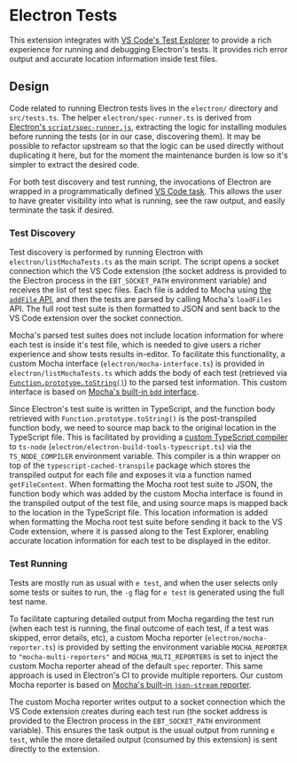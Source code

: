 # Electron Tests

This extension integrates with [VS Code's Test Explorer](https://code.visualstudio.com/docs/editor/testing)
to provide a rich experience for running and debugging Electron's tests. It provides rich error output and
accurate location information inside test files.

## Design

Code related to running Electron tests lives in the `electron/` directory and `src/tests.ts`. The helper
`electron/spec-runner.ts` is derived from [Electron's `script/spec-runner.js`](https://github.com/electron/electron/blob/v33.2.0/script/spec-runner.js),
extracting the logic for installing modules before running the tests (or in our case, discovering them).
It may be possible to refactor upstream so that the logic can be used directly without duplicating it
here, but for the moment the maintenance burden is low so it's simpler to extract the desired code.

For both test discovery and test running, the invocations of Electron are wrapped in a programmatically
defined [VS Code task](https://code.visualstudio.com/docs/editor/tasks). This allows the user to have
greater visibility into what is running, see the raw output, and easily terminate the task if desired.

### Test Discovery

Test discovery is performed by running Electron with `electron/listMochaTests.ts` as the main script.
The script opens a socket connection which the VS Code extension (the socket address is provided to the
Electron process in the `EBT_SOCKET_PATH` environment variable) and receives the list of test spec files.
Each file is added to Mocha using [the `addFile` API](https://mochajs.org/api/mocha#addFile), and then
the tests are parsed by calling Mocha's `loadFiles` API. The full root test suite is then formatted to
JSON and sent back to the VS Code extension over the socket connection.

Mocha's parsed test suites does not include location information for where each test is inside it's test
file, which is needed to give users a richer experience and show tests results in-editor. To facilitate
this functionality, a custom Mocha interface (`electron/mocha-interface.ts`) is provided in
`electron/listMochaTests.ts` which adds the body of each test (retrieved via
[`Function.prototype.toString()`](https://developer.mozilla.org/en-US/docs/Web/JavaScript/Reference/Global_Objects/Function/toString))
to the parsed test information. This custom interface is based on
[Mocha's built-in `bdd` interface](https://github.com/mochajs/mocha/blob/v5.2.0/lib/interfaces/bdd.js).

Since Electron's test suite is written in TypeScript, and the function body retrieved with
`Function.prototype.toString()` is the post-transpiled function body, we need to source map back to
the original location in the TypeScript file. This is facilitated by providing a
[custom TypeScript compiler](https://typestrong.org/ts-node/docs/compilers) to `ts-node`
(`electron/electron-build-tools-typescript.ts`) via the `TS_NODE_COMPILER` environment variable. This
compiler is a thin wrapper on top of the `typescript-cached-transpile` package which stores the
transpiled output for each file and exposes it via a function named `getFileContent`. When formatting
the Mocha root test suite to JSON, the function body which was added by the custom Mocha interface
is found in the transpiled output of the test file, and using source maps is mapped back to the location
in the TypeScript file. This location information is added when formatting the Mocha root test suite
before sending it back to the VS Code extension, where it is passed along to the Test Explorer, enabling
accurate location information for each test to be displayed in the editor.

### Test Running

Tests are mostly run as usual with `e test`, and when the user selects only some tests or suites to run,
the `-g` flag for `e test` is generated using the full test name.

To facilitate capturing detailed output from Mocha regarding the test run (when each test is running,
the final outcome of each test, if a test was skipped, error details, etc), a custom Mocha reporter
(`electron/mocha-reporter.ts`) is provided by setting the environment variable `MOCHA_REPORTER` to
`"mocha-multi-reporters"` and `MOCHA_MULTI_REPORTERS` is set to inject the custom Mocha reporter ahead
of the default `spec` reporter. This same approach is used in Electron's CI to provide multiple reporters.
Our custom Mocha reporter is based on
[Mocha's built-in `json-stream` reporter](https://github.com/mochajs/mocha/blob/v5.2.0/lib/reporters/json-stream.js).

The custom Mocha reporter writes output to a socket connection which the VS Code extension creates during
each test run (the socket address is provided to the Electron process in the `EBT_SOCKET_PATH` environment
variable). This ensures the task output is the usual output from running `e test`, while the more detailed
output (consumed by this extension) is sent directly to the extension.
